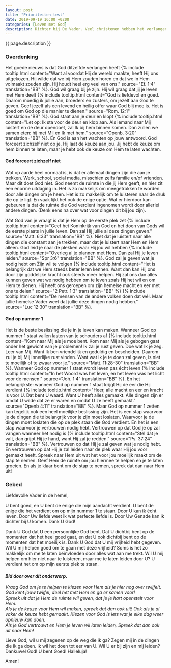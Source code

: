```yaml
---
layout: post
title: "Prioriteiten test"
date: 2019-09-19 16:00 +0200
categories: [Leven met God]
description: Dichter bij De Vader. Veel christenen hebben het verlangen om dichter bij God te zijn, om hem beter te leren kennen, hem meer te ervaren. Maar hoe? Het klinkt zo mooi, om elke dag met God te leven. Om alles met Hem te delen, de moeilijkste dingen, maar ook de mooiste dingen. Alleen soms lijkt dit zo ver weg, zo moeilijk. Hoe kan je dicht bij God leven, en wat moet je daarvoor doen?
---
```


{{ page.description }}

### Overdenking

Het goede nieuws is dat God ditzelfde verlangen heeft 
{% include tooltip.html content="Want al voordat Hij de wereld maakte, heeft Hij ons uitgekozen. Hij wilde dat we bij Hem zouden horen en dat we in Hem volmaakt zouden zijn. Hij houdt heel erg veel van ons." source="Ef. 1:4" translation="BB" %}.
God wil graag bij je zijn.
Hij wil graag dat jij je leven met Hem deelt
{% include tooltip.html content="God is liefdevol en goed. Daarom moedig ik jullie aan, broeders en zusters, om jezelf aan God te geven. Geef jezelf als een levend en heilig offer waar God blij mee is. Het is goed om God op die manier te dienen." source="Rom. 12:1" translation="BB" %}.
God staat aan je deur en klopt
{% include tooltip.html content="Let op: Ik sta voor de deur en klop aan. Als iemand naar Mij luistert en de deur opendoet, zal Ik bij hem binnen komen. Dan zullen we samen eten: hij met Mij en Ik met hem." source="Openb. 3:20" translation="BB" %}.
En God is aan het wachten op jouw antwoord.
God forceert zichzelf niet op je.
Hij laat de keuze aan jou.
Jij hebt de keuze om hem binnen te laten, maar je hebt ook de keuze om Hem te laten wachten.

#### God forceert zichzelf niet

Wat op aarde heel normaal is, is dat er allemaal dingen zijn die aan je trekken.
Werk, school, social media, misschien zelfs familie en/of vrienden.
Maar dit doet God niet.
God neemt de ruimte in die jij Hem geeft, en hier zit een enorme uitdaging in.
Het is zo makkelijk om meegetrokken te worden door alle dingen om je heen.
Het is zo makkelijk om te luisteren naar de druk die op je ligt.
En vaak lijkt het ook de enige optie.
Wat er hierdoor kan gebeuren is dat de ruimte die God verdient ingenomen wordt door allerlei andere dingen.
(Denk eens na over wat voor dingen dit bij jou zijn).

Wat God van je vraagt is dat je Hem op de eerste plek zet
{% include tooltip.html content="Geef het Koninkrijk van God en het doen van Gods wil de eerste plaats in jullie leven. Dan zal Hij jullie al deze dingen geven." source="Matt. 6:33" translation="BB" %}.
Niet dat je luistert naar alle dingen die constant aan je trekken, maar dat je luistert naar Hem en Hem alleen.
God leid je naar de plekken waar Hij jou wil hebben
{% include tooltip.html content="Overleg al je plannen met Hem. Dan zal Hij je leven leiden." source="Spr 3:6" translation="BB" %}.
God zal je geven wat je nodig hebt om Zijn wil te volgen 
{% include tooltip.html content="Het is belangrijk dat we Hem steeds beter leren kennen. Want dan kan Hij ons door zijn goddelijke kracht ook steeds meer helpen. Hij zal ons dan alles kunnen geven wat we nodig hebben om te leven zoals Hij het wil en om Hem te dienen. Hij heeft ons geroepen om zijn hemelse macht en eer met ons te delen." source="2 Petr. 1:3" translation="BB" %}
{% include tooltip.html content="De mensen van de andere volken doen dat wél. Maar jullie hemelse Vader weet dat jullie deze dingen nodig hebben." source="Luc 12:30" translation="BB" %}.

#### God op nummer 1

Het is de beste beslissing die je in je leven kan maken.
Wanneer God op nummer 1 staat vallen lasten van je schouders af
{% include tooltip.html content="Kom naar Mij als je moe bent. Kom naar Mij als je gebogen gaat onder het gewicht van je problemen! Ik zal je rust geven. Doe wat Ik je zeg. Leer van Mij. Want Ik ben vriendelijk en geduldig en bescheiden. Daarom zul je bij Mij innerlijke rust vinden. Want wat Ik je te doen zal geven, is niet te moeilijk of te zwaar voor je." source="Matt. 11:28-30" translation="BB" %}.
Wanneer God op nummer 1 staat wordt leven pas écht leven
{% include tooltip.html content="In het Woord was het leven, en het leven was het licht voor de mensen." source="Joh. 1:4" translation="BB" %}.
En het belangrijkste: wanneer God op nummer 1 staat krijgt Hij de eer die Hij verdient
{% include tooltip.html content="Heer, alle macht en eer en kracht is voor U. Dat bent U waard. Want U heeft alles gemaakt. Alle dingen zijn er omdat U wilde dat ze er waren en omdat U ze heeft gemaakt." source="Openb 4:11" translation="BB" %}.
Maar God op nummer 1 zetten kan tegelijk ook een heel moeilijke beslissing zijn.
Het is een stap waarvoor je de dingen die té belangrijk voor je zijn moet loslaten.
Waarvoor je de dingen moet loslaten die op de plek staan die God verdient.
En het is een stap waarvoor je vertrouwen nodig hebt.
Vertrouwen op dat God je op zal vangen wanneer het nodig is
{% include tooltip.html content="Stel dat je valt, dan grijpt Hij je hand, want Hij zal je redden." source="Ps. 37:24" translation="BB" %}.
Vertrouwen op dat Hij je zal geven wat je nodig hebt.
En vertrouwen op dat Hij je zal leiden naar de plek waar Hij jou voor gemaakt heeft.
Spreek naar Hem uit wat het voor jou moeilijk maakt om de stap te nemen.
Geef Hem de ruimte om jou hiermee te helpen en je te laten groeien.
En als je klaar bent om de stap te nemen, spreek dat dan naar Hem uit!

### Gebed

Liefdevolle Vader in de hemel,

U bent goed, en U bent de enige die mijn aandacht verdient.
U bent de enige die het verdient om op mijn nummer 1 te staan.
Door U kan ik écht leven.
Door Uw liefde weet ik wat perfecte liefde is.
Door Uw Genade kan ik dichter bij U komen.
Dank U God!

Dank U God dat U een persoonlijke God bent.
Dat U dichtbij bent op de momenten dat het heel goed gaat, en dat U ook dichtbij bent op de momenten dat het moeilijk is.
Dank U God dat U mij vrijheid hebt gegeven.
Wil U mij helpen goed om te gaan met deze vrijheid?
Soms is het zo makkelijk om me te laten beïnvloeden door alles wat aan me trekt.
Wil U mij helpen om hier niet naar te luisteren, maar me te laten leiden door U?
U verdient het om op mijn eerste plek te staan.

#### *Bid door over dit onderwerp.*
*Vraag God om je te helpen te kiezen voor Hem als je hier nog over twijfelt.
God kent jouw twijfel, deel het met Hem en ga er samen voor!  
Spreek uit dat je Hem de ruimte wil geven, dat je je hart openstelt voor Hem.  
Als je de keuze voor Hem wil maken, spreek dat dan ook uit!
Ook als je al vaker de keuze hebt gemaakt.
Kiezen voor God is iets wat je elke dag weer opnieuw kan doen.  
Als je God vertrouwt en Hem je leven wil laten leiden, Spreek dat dan ook uit naar Hem!*

Lieve God, wil u mij zegenen op de weg die ik ga?
Zegen mij in de dingen die ik ga doen.
Ik wil het doen tot eer van U.
Wil U er bij zijn en mij leiden?
Dankuwel God!
U bent Goed!
Halleluja!

Amen!